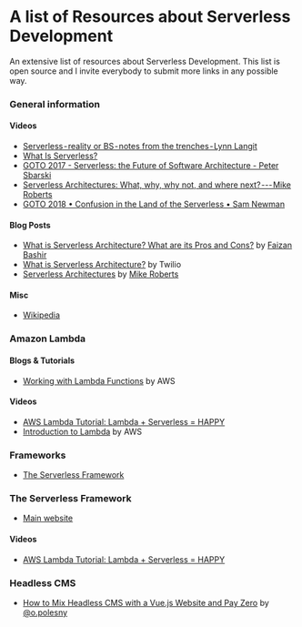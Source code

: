 # A list of Resources about Serverless Development
An extensive list of resources about Serverless Development. This list is open source and I invite everybody to submit more links in any possible way.


### General information

#### Videos

-   [Serverless - reality or BS - notes from the trenches - Lynn Langit](https://www.youtube.com/watch?v=PgZ2dxnj734)
-   [What Is Serverless?](https://www.youtube.com/watch?v=wWEID0d6wfo)
-   [GOTO 2017 - Serverless: the Future of Software Architecture - Peter Sbarski](https://www.youtube.com/watch?v=LAWjdZYrUgI)
-   [Serverless Architectures: What, why, why not, and where next? --- Mike Roberts](https://www.youtube.com/watch?v=i_U_S5Eboy0)
-   [GOTO 2018 • Confusion in the Land of the Serverless • Sam Newman](https://www.youtube.com/watch?v=Y6B3Eqlj9Fw)

#### Blog Posts

-   [What is Serverless Architecture? What are its Pros and Cons?](https://hackernoon.com/what-is-serverless-architecture-what-are-its-pros-and-cons-cc4b804022e9) by [Faizan Bashir](https://twitter.com/faizanbasher)
-   [What is Serverless Architecture?](https://www.twilio.com/docs/glossary/what-is-serverless-architecture) by Twilio
-   [Serverless Architectures](https://martinfowler.com/articles/serverless.html) by [Mike Roberts](https://twitter.com/mikebroberts)

#### Misc

-   [Wikipedia](https://en.wikipedia.org/wiki/Serverless_computing)

### Amazon Lambda

#### Blogs & Tutorials

-   [Working with Lambda Functions](https://docs.aws.amazon.com/lambda/latest/dg/lambda-introduction-function.html) by AWS

#### Videos

-   [AWS Lambda Tutorial: Lambda + Serverless = HAPPY](https://www.youtube.com/watch?v=71cd5XerKss)
-   [Introduction to Lambda](https://aws.amazon.com/serverless/videos/video-lambda-intro/) by AWS

### Frameworks

-   [The Serverless Framework](https://serverless.com/)

### The Serverless Framework

-   [Main website](https://serverless.com/)

#### Videos

-   [AWS Lambda Tutorial: Lambda + Serverless = HAPPY](https://www.youtube.com/watch?v=71cd5XerKss)

### Headless CMS
-   [How to Mix Headless CMS with a Vue.js Website and Pay Zero](https://itnext.io/how-to-mix-headless-cms-with-a-vue-js-website-and-pay-zero-770cbb0b1442) by [@o.polesny](https://medium.com/@o.polesny)
